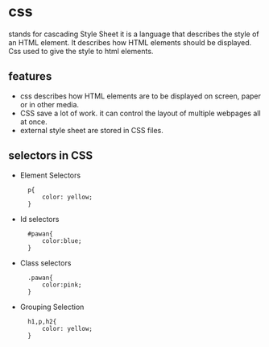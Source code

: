 # css
stands for cascading Style Sheet it is a language  that describes the style of an HTML element. It describes how HTML elements should be displayed. Css used to give the style to html elements.
## features
* css describes how HTML elements are to be displayed on screen, paper or in other media.
* CSS save a lot of work. it can control the layout of multiple webpages all at once.
* external style sheet are stored in CSS files.
## selectors in CSS
* Element Selectors

        p{
            color: yellow;
        }
* Id selectors

        #pawan{
            color:blue;
        }
* Class selectors

        .pawan{
            color:pink;
        }
* Grouping Selection

        h1,p,h2{
            color: yellow;
        }

